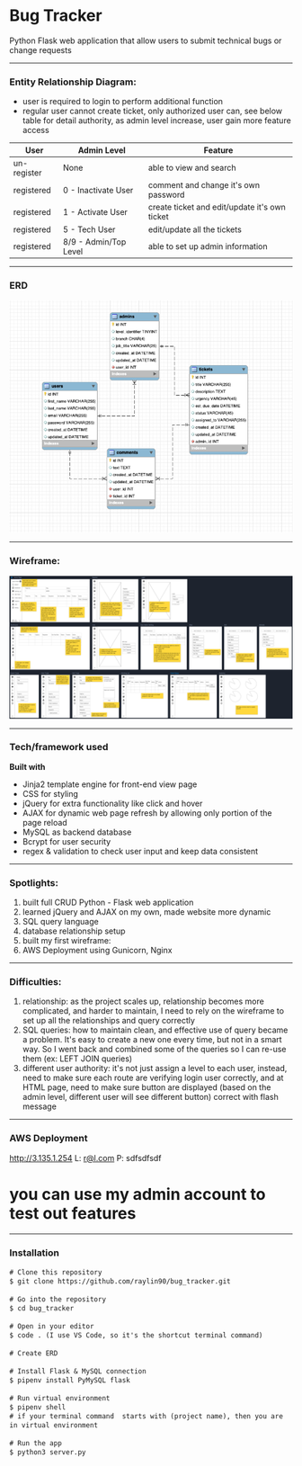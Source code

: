 # Bug Tracker
Python Flask web application that allow users to submit technical bugs or change requests

------------------
### Entity Relationship Diagram:
* user is required to login to perform additional function
* regular user cannot create ticket, only authorized user can, see below table for detail authority, as admin level increase, user gain more feature access

| User | Admin Level | Feature |
| --- | --- | --- |
| un-register | None | able to view and search|
| registered | 0 - Inactivate User | comment and change it's own password|
| registered | 1 - Activate User | create ticket and edit/update it's own ticket|
| registered | 5 - Tech User | edit/update all the tickets|
| registered | 8/9 - Admin/Top Level | able to set up admin information|

------------------
### ERD
![ERD](/flask_app/static/images/ERD.png)

------------------
### Wireframe:
![wireframe](/flask_app/static/images/bug_tracker_wireframe.png)

------------------
### Tech/framework used
__Built with__
- Jinja2 template engine for front-end view page
- CSS for styling
- jQuery for extra functionality like click and hover
- AJAX for dynamic web page refresh by allowing only portion of the page reload
- MySQL as backend database
- Bcrypt for user security
- regex & validation to check user input and keep data consistent

------------------
### Spotlights:
1. built full CRUD Python - Flask web application
2. learned jQuery and AJAX on my own, made website more dynamic
3. SQL query language
4. database relationship setup 
5. built my first wireframe:
6. AWS Deployment using Gunicorn, Nginx

------------------
### Difficulties:
1. relationship: as the project scales up, relationship becomes more complicated, and harder to maintain, I need to rely on the wireframe to set up all the relationships and query correctly
2. SQL queries: how to maintain clean, and effective use of query became a problem. It's easy to create a new one every time, but not in a smart way. So I went back and combined some of the queries so I can re-use them (ex: LEFT JOIN queries)
3. different user authority: it's not just assign a level to each user, instead, need to make sure each route are verifying login user correctly, and at HTML page, need to make sure button are displayed (based on the admin level, different user will see different button) correct with flash message

------------------
### AWS Deployment
http://3.135.1.254
L: r@l.com
P: sdfsdfsdf
# you can use my admin account to test out features

------------------
### Installation
```
# Clone this repository
$ git clone https://github.com/raylin90/bug_tracker.git

# Go into the repository
$ cd bug_tracker

# Open in your editor
$ code . (I use VS Code, so it's the shortcut terminal command)

# Create ERD

# Install Flask & MySQL connection
$ pipenv install PyMySQL flask

# Run virtual environment
$ pipenv shell
# if your terminal command  starts with (project name), then you are in virtual environment

# Run the app
$ python3 server.py
```
